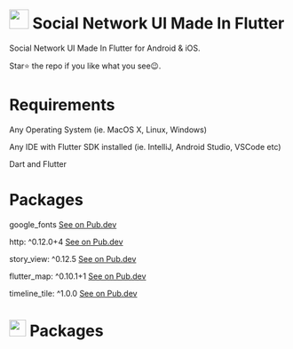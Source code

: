 # <img src="https://github.com/stevie1mat/Social-Network-UI-Made-In-Flutter/blob/main/images/logo.png" width="35"> Social Network UI Made In Flutter
 
 Social Network UI Made In Flutter for Android & iOS. 
 
 Star⭐ the repo if you like what you see😉.

# Requirements
Any Operating System (ie. MacOS X, Linux, Windows)

Any IDE with Flutter SDK installed (ie. IntelliJ, Android Studio, VSCode etc)

Dart and Flutter

# Packages

google_fonts
<a href="https://pub.dev/packages/google_fonts">See on Pub.dev</a>

http: ^0.12.0+4
<a href="https://pub.dev/packages/http">See on Pub.dev</a>

story_view: ^0.12.5
<a href="https://pub.dev/packages/story_view">See on Pub.dev</a>

flutter_map: ^0.10.1+1
<a href="https://pub.dev/packages/flutter_map">See on Pub.dev</a>

timeline_tile: ^1.0.0
<a href="https://pub.dev/packages/timeline_tile">See on Pub.dev</a>

# <img src="https://lh3.googleusercontent.com/proxy/HwEXMLoa07VEI7MariVVdAF0MJxeYOGX1bil-9Q-g7JHjXKM19w1m7vsqsLcsENWPMRSWx-bwvD4GzI086DlUMpHBxHAHVh520t65ykx9mVA4MvQMtFa2eP6FkfLJVjbqE8dI2eo" width="30"> Packages

